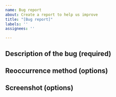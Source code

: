 ```yaml
---
name: Bug report
about: Create a report to help us improve
title: "[Bug report]"
labels: ''
assignees: ''

---
```


## Description of the bug (required)

## Reoccurrence method (options)

## Screenshot (options)
